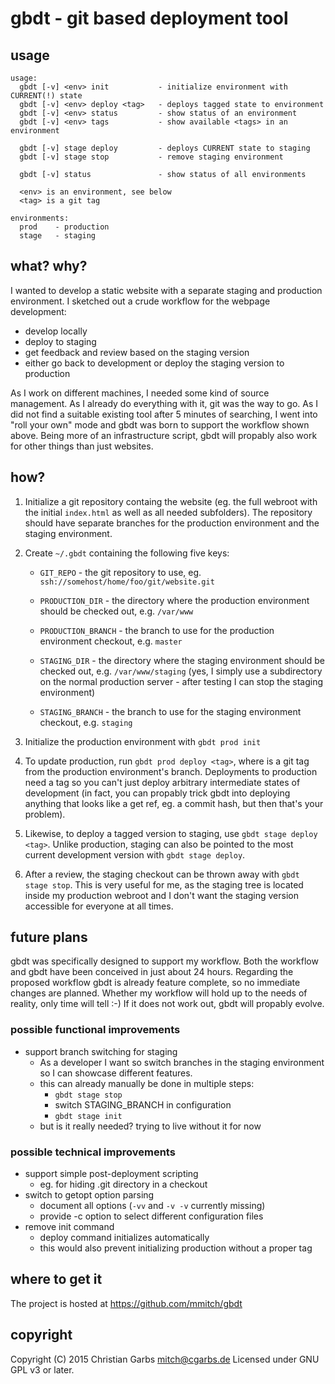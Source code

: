 gbdt - git based deployment tool
================================

usage
-----

    usage:
      gbdt [-v] <env> init           - initialize environment with CURRENT(!) state
      gbdt [-v] <env> deploy <tag>   - deploys tagged state to environment
      gbdt [-v] <env> status         - show status of an environment
      gbdt [-v] <env> tags           - show available <tags> in an environment
    
      gbdt [-v] stage deploy         - deploys CURRENT state to staging
      gbdt [-v] stage stop           - remove staging environment
    
      gbdt [-v] status               - show status of all environments
    
      <env> is an environment, see below
      <tag> is a git tag
  
    environments:  
      prod    - production  
      stage   - staging  


what? why?
----------

I wanted to develop a static website with a separate staging and
production environment.  I sketched out a crude workflow for the
webpage development:

* develop locally
* deploy to staging
* get feedback and review based on the staging version
* either go back to development or deploy the staging version to
  production

As I work on different machines, I needed some kind of source
management.  As I already do everything with it, git was the way to
go.  As I did not find a suitable existing tool after 5 minutes of
searching, I went into "roll your own" mode and gbdt was born to
support the workflow shown above.  Being more of an infrastructure
script, gbdt will propably also work for other things than just
websites.

how?
----

1. Initialize a git repository containg the website (eg. the full
   webroot with the initial ``index.html`` as well as all needed
   subfolders).  The repository should have separate branches for the
   production environment and the staging environment.

2. Create ``~/.gbdt`` containing the following five keys:

   * ``GIT_REPO`` - the git repository to use,
     eg. ``ssh://somehost/home/foo/git/website.git``

   * ``PRODUCTION_DIR`` - the directory where the production
     environment should be checked out, e.g. ``/var/www``

   * ``PRODUCTION_BRANCH`` - the branch to use for the production
     environment checkout, e.g. ``master``

   * ``STAGING_DIR`` - the directory where the staging
     environment should be checked out, e.g. ``/var/www/staging``
     (yes, I simply use a subdirectory on the normal production
      server - after testing I can stop the staging environment)

   * ``STAGING_BRANCH`` - the branch to use for the staging
     environment checkout, e.g. ``staging``

3. Initialize the production environment with ``gbdt prod init``

4. To update production, run ``gbdt prod deploy <tag>``, where <tag>
   is a git tag from the production environment's branch.  Deployments
   to production need a tag so you can't just deploy arbitrary
   intermediate states of development (in fact, you can propably trick
   gbdt into deploying anything that looks like a get ref, eg. a
   commit hash, but then that's your problem).

5. Likewise, to deploy a tagged version to staging, use ``gbdt stage
   deploy <tag>``.  Unlike production, staging can also be pointed to
   the most current development version with ``gbdt stage deploy``.

6. After a review, the staging checkout can be thrown away with
   ``gbdt stage stop``.  This is very useful for me, as the staging
   tree is located inside my production webroot and I don't want the
   staging version accessible for everyone at all times.


future plans
------------

gbdt was specifically designed to support my workflow.  Both the
workflow and gbdt have been conceived in just about 24 hours.
Regarding the proposed workflow gbdt is already feature complete, so
no immediate changes are planned.  Whether my workflow will hold up to
the needs of reality, only time will tell :-) If it does not work out,
gbdt will propably evolve.

### possible functional improvements

* support branch switching for staging
  * As a developer I want so switch branches in the staging
    environment so I can showcase different features.
  * this can already manually be done in multiple steps:
    * ``gbdt stage stop``
    * switch STAGING_BRANCH in configuration
    * ``gbdt stage init``
  * but is it really needed? trying to live without it for now

### possible technical improvements

* support simple post-deployment scripting
  * eg. for hiding .git directory in a checkout
* switch to getopt option parsing
  * document all options (``-vv`` and ``-v -v`` currently missing)
  * provide -c option to select different configuration files
* remove init command
  * deploy command initializes automatically
  * this would also prevent initializing production without a proper
    tag


where to get it
---------------

The project is hosted at https://github.com/mmitch/gbdt


copyright
---------

Copyright (C) 2015  Christian Garbs <mitch@cgarbs.de>
Licensed under GNU GPL v3 or later.
